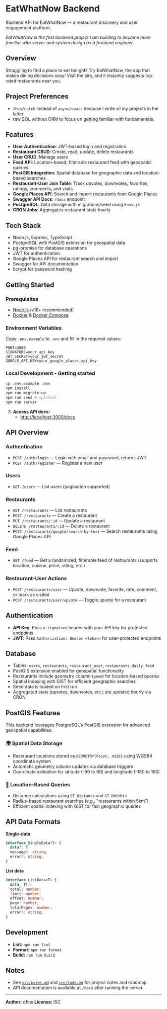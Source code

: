 # EatWhatNow Backend

Backend API for EatWhatNow — a restaurant discovery and user engagement platform.

_EatWhatNow is the first backend project I am building to become more familiar with server and system design as a frontend engineer._

## Overview

Struggling to find a place to eat tonight? Try EatWhatNow, the app that makes dining decisions easy! Visit the site, and it instantly suggests top-rated restaurants near you.

## Project Preferences

- `then/catch` instead of `async/await` because I write all my projects in the latter.
- raw SQL without ORM to focus on getting familiar with fundamentals.

## Features

- **User Authentication**: JWT-based login and registration
- **Restaurant CRUD**: Create, read, update, delete restaurants
- **User CRUD**: Manage users
- **Feed API**: Location-based, filterable restaurant feed with geospatial queries
- **PostGIS Integration**: Spatial database for geographic data and location-based searches
- **Restaurant-User Join Table**: Track upvotes, downvotes, favorites, ratings, comments, and visits
- **Google Places API**: Search and import restaurants from Google Places
- **Swagger API Docs**: `/docs` endpoint
- **PostgreSQL**: Data storage with migrations/seed using `Knex.js`
- **CRON Jobs**: Aggregates restaurant stats hourly

## Tech Stack

- Node.js, Express, TypeScript
- PostgreSQL with PostGIS extension for geospatial data
- pg-promise for database operations
- JWT for authentication
- Google Places API for restaurant search and import
- Swagger for API documentation
- bcrypt for password hashing

## Getting Started

### Prerequisites

- [Node.js](https://nodejs.org/) (v18+ recommended)
- [Docker](https://www.docker.com/) & [Docker Compose](https://docs.docker.com/compose/)

### Environment Variables

Copy `.env.example` to `.env` and fill in the required values:

```
PORT=3000
SIGNATURE=your_api_key
JWT_SECRET=your_jwt_secret
GOOGLE_API_KEY=your_google_places_api_key
```

### Local Development - Getting started

```sh
cp .env.example .env
npm install
npm run migrate:up
npm run seed # optional
npm run server
```

3. **Access API docs:**
   - [http://localhost:3000/docs](http://localhost:3000/docs)

## API Overview

### Authentication

- `POST /auth/login` — Login with email and password, returns JWT
- `POST /auth/register` — Register a new user

### Users

- `GET /users` — List users (pagination supported)

### Restaurants

- `GET /restaurants` — List restaurants
- `POST /restaurants` — Create a restaurant
- `PUT /restaurants/:id` — Update a restaurant
- `DELETE /restaurants/:id` — Delete a restaurant
- `POST /restaurants/google/search-by-text` — Search restaurants using Google Places API

### Feed

- `GET /feed` — Get a randomized, filterable feed of restaurants (supports location, cuisine, price, rating, etc.)

### Restaurant-User Actions

- `POST /restaurants/user` — Upvote, downvote, favorite, rate, comment, or mark as visited
- `POST /restaurants/user/upvote` — Toggle upvote for a restaurant

## Authentication

- **API Key**: Pass `x-signature` header with your API key for protected endpoints
- **JWT**: Pass `Authorization: Bearer <token>` for user-protected endpoints

## Database

- Tables: `users`, `restaurants`, `restaurant_user`, `restaurants_daily_feed`
- PostGIS extension enabled for geospatial functionality
- Restaurants include geometry column (`geom`) for location-based queries
- Spatial indexing with GIST for efficient geographic searches
- Seed data is loaded on first run
- Aggregated stats (upvotes, downvotes, etc.) are updated hourly via CRON

## PostGIS Features

This backend leverages PostgreSQL's PostGIS extension for advanced geospatial capabilities:

### 🌍 **Spatial Data Storage**

- Restaurant locations stored as `GEOMETRY(Point, 4326)` using WGS84 coordinate system
- Automatic geometry column updates via database triggers
- Coordinate validation for latitude (-90 to 90) and longitude (-180 to 180)

### 📍 **Location-Based Queries**

- Distance calculations using `ST_Distance` and `ST_DWithin`
- Radius-based restaurant searches (e.g., "restaurants within 5km")
- Efficient spatial indexing with GIST for fast geographic queries

## API Data Formats

**Single-data**

```typescript
interface SingleData<T> {
  data?: T;
  message?: string;
  error?: string;
}
```

**List data**

```typescript
interface ListData<T> {
  data: T[];
  total: number;
  limit: number;
  offset: number;
  page: number;
  totalPages: number;
  error?: string;
}
```

## Development

- **Lint:** `npm run lint`
- **Format:** `npm run format`
- **Build:** `npm run build`

## Notes

- See [`src/notes.md`](src/notes.md) and [`src/todo.md`](src/todo.md) for project notes and roadmap.
- API documentation is available at `/docs` after running the server.

---

**Author:** ofins
**License:** ISC

